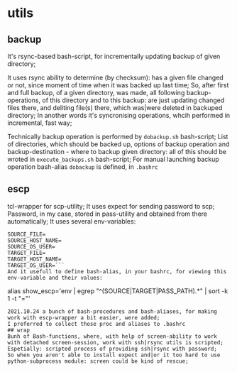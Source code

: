 # utils
## backup
It's rsync-based bash-script, for incrementally updating backup of given directory;

It uses rsync ability to determine (by checksum): has a given file changed or not, since moment of time when it was backed up last time;
So, after first and full backup, of a given directory, was made, all following backup-operations, of this directory and to this backup: are just updating changed files there, and deliting file(s) there, which was|were deleted in backuped directory;
In another words it's syncronising operations, whcih performed in incremental, fast way;

Technically backup operation is performed by `dobackup.sh` bash-script;
List of directories, which should be backed up, options of backup operation and backup-destination - where to backup given directory: all of this should be wroted in `execute_backups.sh` bash-script;
For manual launching backup operation bash-alias `dobackup` is defined, in `.bashrc`
## escp 
tcl-wrapper for scp-utility; 
It uses expect for sending password to scp;
Password, in my case, stored in pass-utility and obtained from there automatically;
It uses several env-variables:
```PASS_PATH=
SOURCE_FILE=
SOURCE_HOST_NAME=
SOURCE_OS_USER=
TARGET_FILE=
TARGET_HOST_NAME=
TARGET_OS_USER=```
And it usefull to define bash-alias, in your bashrc, for viewing this env-variable and their values:
```
alias show_escp='env | egrep "^(SOURCE|TARGET|PASS_PATH).*" | sort -k 1 -t "="'
```
2021.10.24 a bunch of bash-procedures and bash-aliases, for making work with escp-wrapper a bit easier, were added; 
I preferred to collect those proc and aliases to .bashrc
## wrap
Bunh of Bash-functions, where, with help of screen-ability to work with detached screen-session, work with ssh|rsync utils is scripted;
Espetially: scripted process of providing ssh|rsync with password;
So when you aren't able to install expect and|or it too hard to use python-subprocess module: screen could be kind of rescue;
